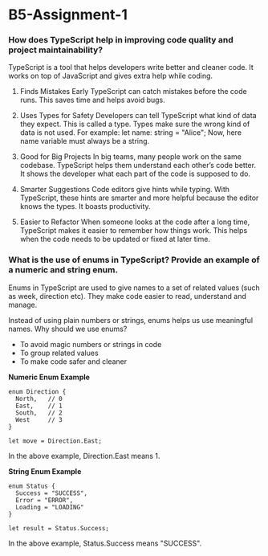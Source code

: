 # B5-Assignment-1

### How does TypeScript help in improving code quality and project maintainability?

TypeScript is a tool that helps developers write better and cleaner code. It works on top of JavaScript and gives extra help while coding.

1. Finds Mistakes Early
   TypeScript can catch mistakes before the code runs. This saves time and helps avoid bugs.

2. Uses Types for Safety
   Developers can tell TypeScript what kind of data they expect. This is called a type. Types make sure the wrong kind of data is not used. For example: let name: string = "Alice";
   Now, here name variable must always be a string.

3. Good for Big Projects
   In big teams, many people work on the same codebase. TypeScript helps them understand each other’s code better. It shows the developer what each part of the code is supposed to do.

4. Smarter Suggestions
   Code editors give hints while typing. With TypeScript, these hints are smarter and more helpful because the editor knows the types. It boasts productivity.

5. Easier to Refactor
   When someone looks at the code after a long time, TypeScript makes it easier to remember how things work. This helps when the code needs to be updated or fixed at later time.

### What is the use of enums in TypeScript? Provide an example of a numeric and string enum.

Enums in TypeScript are used to give names to a set of related values (such as week, direction etc). They make code easier to read, understand and manage.

Instead of using plain numbers or strings, enums helps us use meaningful names. Why should we use enums?

- To avoid magic numbers or strings in code
- To group related values
- To make code safer and cleaner

**Numeric Enum Example**

```
enum Direction {
  North,   // 0
  East,    // 1
  South,   // 2
  West     // 3
}

let move = Direction.East;
```

In the above example, Direction.East means 1.

**String Enum Example**

```
enum Status {
  Success = "SUCCESS",
  Error = "ERROR",
  Loading = "LOADING"
}

let result = Status.Success;
```

In the above example, Status.Success means "SUCCESS".
